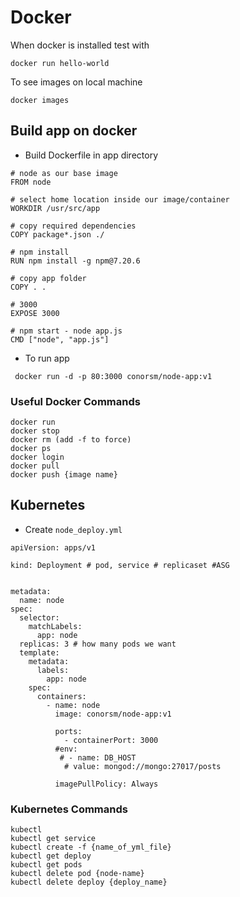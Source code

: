 # Docker
When docker is installed test with 
```
docker run hello-world
```
To see images on local machine
```
docker images
```
## Build app on docker

- Build Dockerfile in app directory
```
# node as our base image
FROM node

# select home location inside our image/container
WORKDIR /usr/src/app

# copy required dependencies
COPY package*.json ./

# npm install
RUN npm install -g npm@7.20.6

# copy app folder
COPY . .

# 3000
EXPOSE 3000

# npm start - node app.js
CMD ["node", "app.js"]
```

- To run app
```
 docker run -d -p 80:3000 conorsm/node-app:v1
```
### Useful Docker Commands
```
docker run
docker stop
docker rm (add -f to force)
docker ps
docker login
docker pull
docker push {image name}
```

## Kubernetes

- Create `node_deploy.yml`
```
apiVersion: apps/v1

kind: Deployment # pod, service # replicaset #ASG


metadata:
  name: node
spec:
  selector:
    matchLabels:
      app: node
  replicas: 3 # how many pods we want
  template:
    metadata:
      labels:
        app: node
    spec:
      containers:
        - name: node
          image: conorsm/node-app:v1

          ports:
            - containerPort: 3000
          #env:
           # - name: DB_HOST
            # value: mongod://mongo:27017/posts

          imagePullPolicy: Always
```

### Kubernetes Commands
```
kubectl
kubectl get service
kubectl create -f {name_of_yml_file}
kubectl get deploy
kubectl get pods
kubectl delete pod {node-name}
kubectl delete deploy {deploy_name}
```